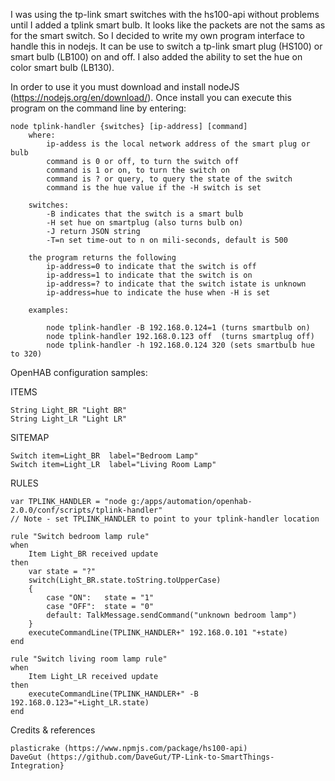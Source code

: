 I was using the tp-link smart switches with the hs100-api without problems until I added a tplink smart bulb.
It looks like the packets are not the sams as for the smart switch. So I decided to write my own
program interface to handle this in nodejs. It can be use to switch a tp-link smart plug (HS100) or 
smart bulb (LB100) on and off. I also added the ability to set the hue on color smart bulb (LB130).

In order to use it you must download and install nodeJS (https://nodejs.org/en/download/).
Once install you can execute this program on the command line by entering:

	node tplink-handler {switches} [ip-address] [command] 
		where:
			ip-addess is the local network address of the smart plug or bulb
			command is 0 or off, to turn the switch off
			command is 1 or on, to turn the switch on
			command is ? or query, to query the state of the switch
			command is the hue value if the -H switch is set

		switches:	
			-B indicates that the switch is a smart bulb
			-H set hue on smartplug (also turns bulb on)
			-J return JSON string
			-T=n set time-out to n on mili-seconds, default is 500
			
		the program returns the following
			ip-address=0 to indicate that the switch is off
			ip-address=1 to indicate that the switch is on
			ip-address=? to indicate that the switch istate is unknown
			ip-address=hue to indicate the huse when -H is set

		examples:

			node tplink-handler -B 192.168.0.124=1 (turns smartbulb on) 
			node tplink-handler 192.168.0.123 off  (turns smartplug off)
			node tplink-handler -h 192.168.0.124 320 (sets smartbulb hue to 320)

OpenHAB configuration samples:
			
ITEMS

	String Light_BR "Light BR" 
	String Light_LR "Light LR" 

SITEMAP

	Switch item=Light_BR  label="Bedroom Lamp"     
	Switch item=Light_LR  label="Living Room Lamp" 

RULES

    var TPLINK_HANDLER = "node g:/apps/automation/openhab-2.0.0/conf/scripts/tplink-handler"
    // Note - set TPLINK_HANDLER to point to your tplink-handler location 

	rule "Switch bedroom lamp rule"
	when 
		Item Light_BR received update
	then
		var state = "?"
		switch(Light_BR.state.toString.toUpperCase)
		{
			case "ON":   state = "1"
			case "OFF":  state = "0"
			default: TalkMessage.sendCommand("unknown bedroom lamp")
		}	
		executeCommandLine(TPLINK_HANDLER+" 192.168.0.101 "+state)
	end

	rule "Switch living room lamp rule"
	when 
		Item Light_LR received update
	then
		executeCommandLine(TPLINK_HANDLER+" -B 192.168.0.123="+Light_LR.state)
	end

Credits & references	

	plasticrake (https://www.npmjs.com/package/hs100-api)
	DaveGut (https://github.com/DaveGut/TP-Link-to-SmartThings-Integration}
